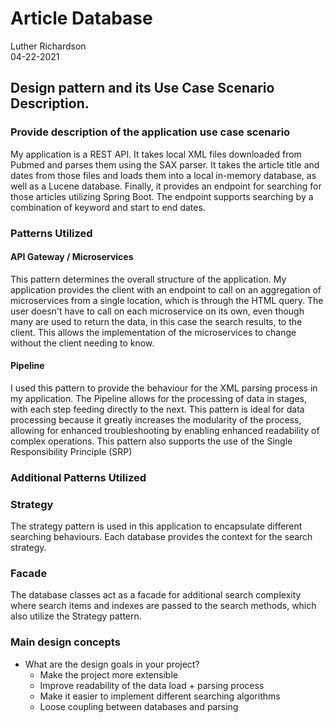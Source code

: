 # Article Database  

Luther Richardson  
04-22-2021

## Design pattern and its Use Case Scenario Description. 

### Provide description of the application use case scenario 

My application is a REST API. It takes local XML files downloaded from Pubmed and parses them using
the SAX parser. It takes the article title and dates from those files and loads them into a local
in-memory database, as well as a Lucene database. Finally, it provides an endpoint for searching for
those articles utilizing Spring Boot. The endpoint supports searching by a combination of keyword
and start to end dates.

### Patterns Utilized

#### API Gateway / Microservices

This pattern determines the overall structure of the application. My application provides the client
with an endpoint to call on an aggregation of microservices from a single location, which is through
the HTML query. The user doesn't have to call on each microservice on its own, even though many are
used to return the data, in this case the search results, to the client. This allows the
implementation of the microservices to change without the client needing to know.

#### Pipeline

I used this pattern to provide the behaviour for the XML parsing process in my application. The
Pipeline allows for the processing of data in stages, with each step feeding directly to the next.
This pattern is ideal for data processing because it greatly increases the modularity of the
process, allowing for enhanced troubleshooting by enabling enhanced readability of complex
operations. This pattern also supports the use of the Single Responsibility Principle (SRP)

### Additional Patterns Utilized

### Strategy

The strategy pattern is used in this application to encapsulate different searching behaviours. Each
database provides the context for the search strategy.

### Facade

The database classes act as a facade for additional search complexity where search items and indexes
are passed to the search methods, which also utilize the Strategy pattern.

### Main design concepts 

* What are the design goals in your project?
  * Make the project more extensible 
  * Improve readability of the data load + parsing process
  * Make it easier to implement different searching algorithms
  * Loose coupling between databases and parsing



